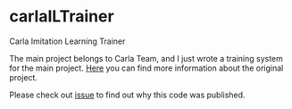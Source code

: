 # carlaILTrainer
Carla Imitation Learning Trainer


The main project belongs to Carla Team, and I just wrote a training system for the main project. [Here](https://github.com/carla-simulator/imitation-learning) you can find more information about the original project.


Please check out [issue](https://github.com/carla-simulator/imitation-learning/issues/1) to find out why this code was published. 

